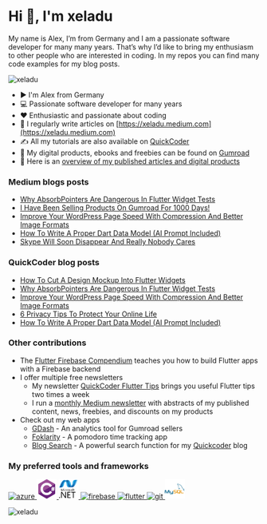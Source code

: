 # Hi 👋, I'm xeladu

My name is Alex, I’m from Germany and I am a passionate software developer for many many years. That’s why I’d like to bring my enthusiasm to other people who are interested in coding. In my repos you can find many code examples for my blog posts.

<p align="left"> <img src="https://komarev.com/ghpvc/?username=xeladu&label=Profile%20views&color=44ff00&style=plastic" alt="xeladu" /> </p>

- ▶  I'm Alex from Germany
- 💻 Passionate software developer for many years
- ❤  Enthusiastic and passionate about coding
- 📝 I regularly write articles on [https://xeladu.medium.com](https://xeladu.medium.com)
- ✍ All my tutorials are also available on [QuickCoder](https://quickcoder.org)
- 🏬 My digital products, ebooks and freebies can be found on [Gumroad](https://xeladu.gumroad.com)
- 📙 Here is an [overview of my published articles and digital products](https://xeladu.medium.com/%E2%84%B9-xeladus-info-point-find-quickly-what-you-need-bbe620e97d8c)

### Medium blogs posts
<!-- BLOG-POST-LIST:START -->
- [Why AbsorbPointers Are Dangerous In Flutter Widget Tests](https://xeladu.medium.com/why-absorbpointers-are-dangerous-in-flutter-widget-tests-e1826038c5f8?source=rss-ae1e6291afc3------2)
- [I Have Been Selling Products On Gumroad For 1000 Days!](https://xeladu.medium.com/i-have-been-selling-products-on-gumroad-for-1000-days-07d855cd2222?source=rss-ae1e6291afc3------2)
- [Improve Your WordPress Page Speed With Compression And Better Image Formats](https://levelup.gitconnected.com/improve-your-wordpress-page-speed-with-compression-and-better-image-formats-28ba00532f24?source=rss-ae1e6291afc3------2)
- [How To Write A Proper Dart Data Model &lpar;AI Prompt Included&rpar;](https://levelup.gitconnected.com/how-to-write-a-proper-dart-data-model-ai-prompt-included-1e2a561bad93?source=rss-ae1e6291afc3------2)
- [Skype Will Soon Disappear And Really Nobody Cares](https://xeladu.medium.com/skype-will-soon-disappear-and-really-nobody-cares-6e9c654a0a99?source=rss-ae1e6291afc3------2)
<!-- BLOG-POST-LIST:END -->

### QuickCoder blog posts
<!-- QC-BLOG-POST-LIST:START -->
- [How To Cut A Design Mockup Into Flutter Widgets](https://quickcoder.org/how-to-cut-a-design-mockup-into-flutter-widgets/?utm_source=rss&utm_medium=rss&utm_campaign=how-to-cut-a-design-mockup-into-flutter-widgets)
- [Why AbsorbPointers Are Dangerous In Flutter Widget Tests](https://quickcoder.org/why-absorbpointers-are-dangerous-in-flutter-widget-tests/?utm_source=rss&utm_medium=rss&utm_campaign=why-absorbpointers-are-dangerous-in-flutter-widget-tests)
- [Improve Your WordPress Page Speed With Compression And Better Image Formats](https://quickcoder.org/improve-your-wordpress-page-speed/?utm_source=rss&utm_medium=rss&utm_campaign=improve-your-wordpress-page-speed)
- [6 Privacy Tips To Protect Your Online Life](https://quickcoder.org/six-privacy-tips-to-protect-your-online-life/?utm_source=rss&utm_medium=rss&utm_campaign=six-privacy-tips-to-protect-your-online-life)
- [How To Write A Proper Dart Data Model &lpar;AI Prompt Included&rpar;](https://quickcoder.org/how-to-write-a-proper-dart-data-model/?utm_source=rss&utm_medium=rss&utm_campaign=how-to-write-a-proper-dart-data-model)
<!-- QC-BLOG-POST-LIST:END -->

### Other contributions

- The [Flutter Firebase Compendium](https://flutter-firebase.quickcoder.org) teaches you how to build Flutter apps with a Firebase backend
- I offer multiple free newsletters
  - My newsletter [QuickCoder Flutter Tips](https://newsletters.quickcoder.org#flutter) brings you useful Flutter tips two times a week
  - I run a [monthly Medium newsletter](https://newsletters.quickcoder.org#medium) with abstracts of my published content, news, freebies, and discounts on my products
- Check out my web apps
  - [GDash](https://quickcoder.org/gdash) - An analytics tool for Gumroad sellers 
  - [Foklarity](https://foklarity.quickcoder.org) - A pomodoro time tracking app
  - [Blog Search](https://search.quickcoder.org) - A powerful search function for my [Quickcoder](https://quickcoder.org) blog

### My preferred tools and frameworks
 <p>
  <a href="https://azure.microsoft.com/en-in/" target="_blank" rel="noreferrer"> <img src="https://www.vectorlogo.zone/logos/microsoft_azure/microsoft_azure-icon.svg" alt="azure" width="40" height="40"/> </a> 
  <a href="https://www.w3schools.com/cs/" target="_blank" rel="noreferrer"> <img src="https://raw.githubusercontent.com/devicons/devicon/master/icons/csharp/csharp-original.svg" alt="csharp" width="40" height="40"/> </a> 
  <a href="https://dotnet.microsoft.com/" target="_blank" rel="noreferrer"> <img src="https://raw.githubusercontent.com/devicons/devicon/master/icons/dot-net/dot-net-original-wordmark.svg" alt="dotnet" width="40" height="40"/> </a> 
  <a href="https://firebase.google.com/" target="_blank" rel="noreferrer"> <img src="https://www.vectorlogo.zone/logos/firebase/firebase-icon.svg" alt="firebase" width="40" height="40"/> </a> 
  <a href="https://flutter.dev" target="_blank" rel="noreferrer"> <img src="https://www.vectorlogo.zone/logos/flutterio/flutterio-icon.svg" alt="flutter" width="40" height="40"/> </a> 
  <a href="https://git-scm.com/" target="_blank" rel="noreferrer"> <img src="https://www.vectorlogo.zone/logos/git-scm/git-scm-icon.svg" alt="git" width="40" height="40"/> </a> 
  <a href="https://www.mysql.com/" target="_blank" rel="noreferrer"> <img src="https://raw.githubusercontent.com/devicons/devicon/master/icons/mysql/mysql-original-wordmark.svg" alt="mysql" width="40" height="40"/> </a> 
  </p>
  
  <p><img src="https://github-readme-stats.vercel.app/api/top-langs?username=xeladu&show_icons=true&theme=synthwave&locale=en&layout=compact" alt="xeladu" /></p>
